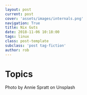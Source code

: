 ```yaml
---
layout: post
current: post
cover: 'assets/images/internals.png'
navigation: True
title: Nix Guts
date: 2018-11-06 10:18:00
tags: linux
class: post-template
subclass: 'post tag-fiction'
author: rob
---
```


# Topics

Photo by Annie Spratt on Unsplash